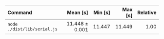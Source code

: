 | Command | Mean [s] | Min [s] | Max [s] | Relative |
|:---|---:|---:|---:|---:|
| `node ./dist/lib/serial.js` | 11.448 ± 0.001 | 11.447 | 11.449 | 1.00 |
